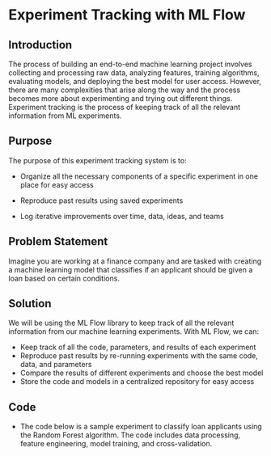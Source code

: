 # Experiment Tracking with ML Flow

## Introduction

The process of building an end-to-end machine learning project involves collecting and processing raw data, analyzing features, training algorithms, evaluating models, and deploying the best model for user access. However, there are many complexities that arise along the way and the process becomes more about experimenting and trying out different things. Experiment tracking is the process of keeping track of all the relevant information from ML experiments.

## Purpose

The purpose of this experiment tracking system is to:
- Organize all the necessary components of a specific experiment in one place for easy access
- Reproduce past results using saved experiments

- Log iterative improvements over time, data, ideas, and teams


## Problem Statement
Imagine you are working at a finance company and are tasked with creating a machine learning model that classifies if an applicant should be given a loan based on certain conditions.

## Solution
We will be using the ML Flow library to keep track of all the relevant information from our machine learning experiments. With ML Flow, we can:

- Keep track of all the code, parameters, and results of each experiment
- Reproduce past results by re-running experiments with the same code, data, and parameters
- Compare the results of different experiments and choose the best model
- Store the code and models in a centralized repository for easy access

## Code
- The code below is a sample experiment to classify loan applicants using the Random Forest algorithm. The code includes data processing, feature engineering, model training, and cross-validation.
